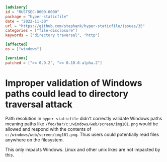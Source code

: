 ```toml
[advisory]
id = "RUSTSEC-0000-0000"
package = "hyper-staticfile"
date = "2022-11-30"
url = "https://github.com/stephank/hyper-staticfile/issues/35"
categories = ["file-disclosure"]
keywords = ["directory traversal", "http"]

[affected]
os = ["windows"]

[versions]
patched = [">= 0.9.2", ">= 0.10.0-alpha.2"]
```

# Improper validation of Windows paths could lead to directory traversal attack

Path resolution in `hyper-staticfile` didn't correctly validate Windows paths
meaning paths like `/foo/bar/c:/windows/web/screen/img101.png` would be allowed
and respond with the contents of `c:/windows/web/screen/img101.png`. Thus users
could potentially read files anywhere on the filesystem.

This only impacts Windows. Linux and other unix likes are not impacted by this.
